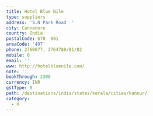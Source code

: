 ```yaml
---
title: Hotel Blue Nile
type: suppliers
address: 'S.N Park Road  '
city: Cannanore
country: India
postalCode: 670  001
areaCode: '497'
phone: 2760077, 2764780/81/82
mobile: 0
email: ''
www: http://hotelbluenile.com/
note: ''
bookThrough: 2300
currency: INR
gstType: 0
path: /destinations/india/states/kerala/cities/kannur/
category:
  - H
---
```


